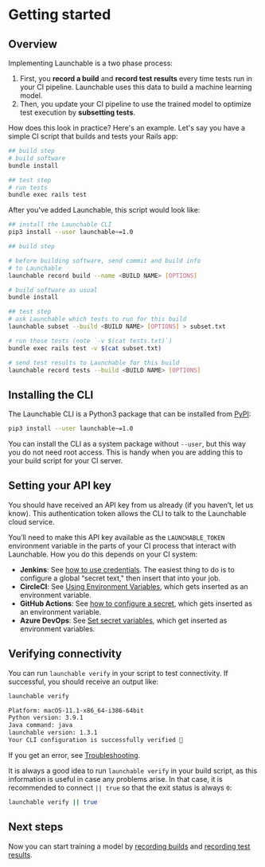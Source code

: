 # Getting started

## Overview

Implementing Launchable is a two phase process:

1. First, you **record a build** and **record test results** every time tests run in your CI pipeline. Launchable uses this data to build a machine learning model.
2. Then, you update your CI pipeline to use the trained model to optimize test execution by **subsetting tests**.

How does this look in practice? Here's an example. Let's say you have a simple CI script that builds and tests your Rails app:

```bash
## build step
# build software
bundle install

## test step
# run tests
bundle exec rails test
```

After you've added Launchable, this script would look like:

```bash
## install the Launchable CLI
pip3 install --user launchable~=1.0

## build step

# before building software, send commit and build info
# to Launchable
launchable record build --name <BUILD NAME> [OPTIONS]

# build software as usual
bundle install

## test step
# ask Launchable which tests to run for this build
launchable subset --build <BUILD NAME> [OPTIONS] > subset.txt

# run those tests (note `-v $(cat tests.txt)`)
bundle exec rails test -v $(cat subset.txt)

# send test results to Launchable for this build
launchable record tests --build <BUILD NAME> [OPTIONS]
```

## Installing the CLI

The Launchable CLI is a Python3 package that can be installed from [PyPI](https://pypi.org/):

```bash
pip3 install --user launchable~=1.0
```

You can install the CLI as a system package without `--user`, but this way you do not need root access. This is handy when you are adding this to your build script for your CI server.

## Setting your API key

You should have received an API key from us already \(if you haven’t, let us know\). This authentication token allows the CLI to talk to the Launchable cloud service.

You’ll need to make this API key available as the `LAUNCHABLE_TOKEN` environment variable in the parts of your CI process that interact with Launchable. How you do this depends on your CI system:

* **Jenkins**: See [how to use credentials](https://support.cloudbees.com/hc/en-us/articles/203802500-Injecting-Secrets-into-Jenkins-Build-Jobs). The easiest thing to do is to configure a global “secret text," then insert that into your job.
* **CircleCI**: See [Using Environment Variables](https://circleci.com/docs/2.0/env-vars/), which gets inserted as an environment variable.
* **GitHub Actions**: See [how to configure a secret](https://docs.github.com/en/free-pro-team@latest/actions/reference/encrypted-secrets), which gets inserted as an environment variable.
* **Azure DevOps**: See [Set secret variables](https://docs.microsoft.com/en-us/azure/devops/pipelines/process/variables?view=azure-devops&tabs=yaml%2Cbatch#secret-variables), which get inserted as environment variables.

## Verifying connectivity

You can run `launchable verify` in your script to test connectivity. If successful, you should receive an output like:

```bash
launchable verify  

Platform: macOS-11.1-x86_64-i386-64bit
Python version: 3.9.1
Java command: java
launchable version: 1.3.1
Your CLI configuration is successfully verified 🎉
```

If you get an error, see [Troubleshooting](resources/troubleshooting.md).

It is always a good idea to run `launchable verify` in your build script, as this information is useful in case any problems arise. In that case, it is recommended to connect `|| true` so that the exit status is always `0`:

```bash
launchable verify || true
```

## Next steps

Now you can start training a model by [recording builds](training-a-model/recording-builds.md) and [recording test results](training-a-model/recording-test-results.md).


